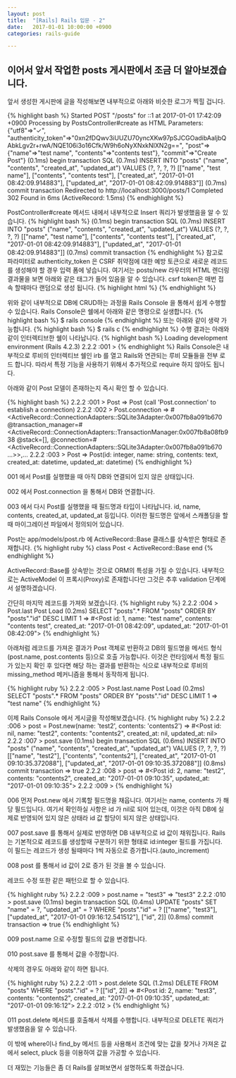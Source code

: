 ```yaml
---
layout: post
title:  "[Rails] Rails 입문 - 2"
date:   2017-01-01 10:00:00 +0900
categories: rails-guide

---
```


이어서 앞서 작업한 posts 게시판에서 조금 더 알아보겠습니다.
---------------------------------------------------

앞서 생성한 게시판에 글을 작성해보면 내부적으로 아래와 비슷한 로그가 찍힐 겁니다.

{% highlight bash %}
Started POST "/posts" for ::1 at 2017-01-01 17:42:09 +0900
Processing by PostsController#create as HTML
  Parameters: {"utf8"=>"✓", "authenticity_token"=>"0xn2fDQwv3iUUZU70yncXKw97pSJCGOadibAaljbQAbkLgv2r+rwA/NQE106i3o16Cfk/W9h6oNyXNxkNIXN2g==", "post"=>{"name"=>"test name", "contents"=>"contents test"}, "commit"=>"Create Post"}
   (0.1ms)  begin transaction
  SQL (0.7ms)  INSERT INTO "posts" ("name", "contents", "created_at", "updated_at") VALUES (?, ?, ?, ?)  [["name", "test name"], ["contents", "contents test"], ["created_at", "2017-01-01 08:42:09.914883"], ["updated_at", "2017-01-01 08:42:09.914883"]]
   (0.7ms)  commit transaction
Redirected to http://localhost:3000/posts/1
Completed 302 Found in 6ms (ActiveRecord: 1.5ms)
{% endhighlight %}

PostController#create 메서드 내에서 내부적으로 Insert 쿼리가 발생했음을 알 수 있습니다.
{% highlight bash %}
(0.1ms)  begin transaction
  SQL (0.7ms)  INSERT INTO "posts" ("name", "contents", "created_at", "updated_at") VALUES (?, ?, ?, ?)  [["name", "test name"], ["contents", "contents test"], ["created_at", "2017-01-01 08:42:09.914883"], ["updated_at", "2017-01-01 08:42:09.914883"]]
   (0.7ms)  commit transaction
{% endhighlight %}
참고로 파라미터로 authenticity_token 은 CSRF 취약점에 대한 예방 토큰으로 새로운 레코드를 생성해야 할 경우 입력 폼에 넣습니다.
여기서는 posts/new 라우터의 HTML 렌더링 결과물을 보면 아래와 같은 태그가 들어 있음을 알 수 있습니다.
csrf token은 매번 접속 할때마다 랜덤으로 생성 됩니다.
{% highlight html %}
  <meta name="csrf-param" content="authenticity_token" />
<meta name="csrf-token" content="Tag3+2o4q0JU3AuUjbkeXia1at2X237FD4JQvNXQQCJ6n8px8eLkOTPdjfJkG7g3Yq9gtHGy99wL+EyyuY7N/g==" />
{% endhighlight %}

위와 같이 내부적으로 DB에 CRUD하는 과정을 Rails Console 을 통해서 쉽게 수행할 수 있습니다.
Rails Console은 쉘에서 아래와 같은 명령으로 실생합니다.
{% highlight bash %}
$ rails console
{% endhighlight %}
또는 아래와 같이 생략 가능합니다.
{% highlight bash %}
$ rails c
{% endhighlight %}
수행 결과는 아래와 같이 인터렉티브한 쉘이 나타납니다.
{% highlight bash %}
Loading development environment (Rails 4.2.3)
2.2.2 :001 >
{% endhighlight %}
Rails Console은 내부적으로 루비의 인터렉티브 쉘인 irb 를 열고 Rails와 연관되는 루비 모듈들을 전부 로드 합니다.
따라서 특정 기능을 사용하기 위해서 추가적으로 require 하지 않아도 됩니다.

아래와 같이 Post 모델이 존재하는지 즉시 확인 할 수 있습니다.

{% highlight bash %}
2.2.2 :001 > Post
 => Post (call 'Post.connection' to establish a connection)
2.2.2 :002 > Post.connection
 => #<ActiveRecord::ConnectionAdapters::SQLite3Adapter:0x007fb8a091b670 @transaction_manager=#<ActiveRecord::ConnectionAdapters::TransactionManager:0x007fb8a08fb938 @stack=[], @connection=#<ActiveRecord::ConnectionAdapters::SQLite3Adapter:0x007fb8a091b670 ...>>,...
 2.2.2 :003 > Post
  => Post(id: integer, name: string, contents: text, created_at: datetime, updated_at: datetime)
{% endhighlight %}

001 에서 Post를 실행했을 때 아직 DB와 연결되어 있지 않은 상태입니다.

002 에서 Post.connection 을 통해서 DB와 연결합니다.

003 에서 다시 Post를 실행했을 때 필드명과 타입이 나타납니다. id, name, contents, created_at, updated_at 등입니다.
이러한 필드명은 앞에서 스캐폴딩을 할 때 마이그레이션 파일에서 정의되어 있습니다.

Post는 app/models/post.rb 에 ActiveRecord::Base 클래스를 상속받은 형태로 존재합니다.
{% highlight ruby %}
class Post < ActiveRecord::Base
end
{% endhighlight %}

ActiveRecord::Base를 상속받는 것으로 ORM의 특성을 가질 수 있습니다.
내부적으로는 ActiveModel 이 프록시(Proxy)로 존재합니다만 그것은 추후 validation 단계에서 설명하겠습니다.

간단히 마지막 레코드를 가져와 보겠습니다.
{% highlight ruby %}
2.2.2 :004 > Post.last
  Post Load (0.2ms)  SELECT  "posts".* FROM "posts"  ORDER BY "posts"."id" DESC LIMIT 1
 => #<Post id: 1, name: "test name", contents: "contents test", created_at: "2017-01-01 08:42:09", updated_at: "2017-01-01 08:42:09">
{% endhighlight %}

아래처럼 레코드를 가져온 결과가 Post 객체로 반환하고 DB의 필드명을 메서드 형식(post.name, post.contents 등)으로 호출 가능합니다.
이것은 런타임에서 특정 필드가 있는지 확인 후 있다면 해당 하는 결과를 반환하는 식으로 내부적으로 루비의 missing_method 메커니즘을 통해서 동작하게 됩니다.

{% highlight ruby %}
2.2.2 :005 > Post.last.name
  Post Load (0.2ms)  SELECT  "posts".* FROM "posts"  ORDER BY "posts"."id" DESC LIMIT 1
 => "test name"
{% endhighlight %}

이제 Rails Console 에서 게시글을 작성해보겠습니다.
{% highlight ruby %}
2.2.2 :006 > post = Post.new(name: 'test2', contents: 'contents2')
 => #<Post id: nil, name: "test2", contents: "contents2", created_at: nil, updated_at: nil>
2.2.2 :007 > post.save
   (0.1ms)  begin transaction
  SQL (0.6ms)  INSERT INTO "posts" ("name", "contents", "created_at", "updated_at") VALUES (?, ?, ?, ?)  [["name", "test2"], ["contents", "contents2"], ["created_at", "2017-01-01 09:10:35.372088"], ["updated_at", "2017-01-01 09:10:35.372088"]]
   (0.8ms)  commit transaction
 => true
2.2.2 :008 > post
 => #<Post id: 2, name: "test2", contents: "contents2", created_at: "2017-01-01 09:10:35", updated_at: "2017-01-01 09:10:35">
2.2.2 :009 >
{% endhighlight %}

006 먼저 Post.new 에서 기록할 필드명을 채웁니다. 여기서는 name, contents 가 해당 필드입니다.
여기서 확인하실 사항은 id 가 nil로 되어 있는데, 이것은 아직 DB에 실제로 반영되어 있지 않은 상태라 id 값 할당이 되지 않은 상태입니다.

007 post.save 를 통해서 실제로 반영하면 DB 내부적으로 id 값이 채워집니다. Rails는 기본적으로 레코드를 생성할때 구분하기 위한 형태로 id:integer 필드를 가집니다.  이 필드는 레코드가 생성 될때마다 1씩 자동으로 증가합니다.(auto_increment)

008 post 를 통해서 id 값이 2로 증가 된 것을 볼 수 있습니다.

레코드 수정 또한 같은 패턴으로 할 수 있습니다.

{% highlight ruby %}
2.2.2 :009 > post.name = "test3"
 => "test3"
2.2.2 :010 > post.save
   (0.1ms)  begin transaction
  SQL (0.4ms)  UPDATE "posts" SET "name" = ?, "updated_at" = ? WHERE "posts"."id" = ?  [["name", "test3"], ["updated_at", "2017-01-01 09:16:12.541512"], ["id", 2]]
   (0.8ms)  commit transaction
 => true
{% endhighlight %}

009 post.name 으로 수정할 필드의 값을 변경합니다.

010 post.save 를 통해서 값을 수정합니다.

삭제의 경우도 아래와 같이 하면 됩니다.

{% highlight ruby %}
2.2.2 :011 > post.delete
  SQL (1.2ms)  DELETE FROM "posts" WHERE "posts"."id" = ?  [["id", 2]]
 => #<Post id: 2, name: "test3", contents: "contents2", created_at: "2017-01-01 09:10:35", updated_at: "2017-01-01 09:16:12">
2.2.2 :012 >
{% endhighlight %}

011 post.delete 메서드를 호출해서 삭제를 수행합니다. 내부적으로 DELETE 쿼리가 발생했음을 알 수 있습니다.

이 밖에 where이나 find_by 메서드 등을 사용해서 조건에 맞는 값을 찾거나 가져온 값에서 select, pluck 등을 이용하여 값을 가공할 수 있습니다.

더 재밌는 기능들은 좀 더 Rails를 살펴보면서 설명하도록 하겠습니다.